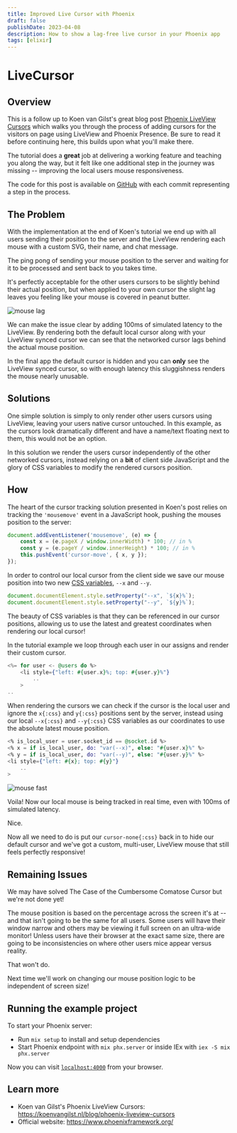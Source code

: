 ```yaml
---
title: Improved Live Cursor with Phoenix
draft: false
publishDate: 2023-04-08
description: How to show a lag-free live cursor in your Phoenix app
tags: [elixir]
---
```


# LiveCursor

## Overview

This is a follow up to Koen van Gilst's great blog post [Phoenix LiveView Cursors](https://koenvangilst.nl/blog/phoenix-liveview-cursors) which walks you through the process of adding cursors for the visitors on page using LiveView and Phoenix Presence. Be sure to read it before continuing here, this builds upon what you'll make there.

The tutorial does a **great** job at delivering a working feature and teaching you along the way, but it felt like one additional step in the journey was missing -- improving the local users mouse responsiveness.

The code for this post is available on [GitHub](https://github.com/zolrath/live_cursor) with each commit representing a step in the process.

## The Problem

With the implementation at the end of Koen's tutorial we end up with all users sending their position to the server and the LiveView rendering each mouse with a custom SVG, their name, and chat message.

The ping pong of sending your mouse position to the server and waiting for it to be processed and sent back to you takes time. 

It's perfectly acceptable for the other users cursors to be slightly behind their actual position, but when applied to your own cursor the slight lag leaves you feeling like your mouse is covered in peanut butter.

![mouse lag](@assets/blog/live-cursor/mouselag.gif)

We can make the issue clear by adding 100ms of simulated latency to the LiveView. By rendering both the default local cursor along with your LiveView synced cursor we can see that the networked cursor lags behind the actual mouse position.

 In the final app the default cursor is hidden and you can **only** see the LiveView synced cursor, so with enough latency this sluggishness renders the mouse nearly unusable.

## Solutions

One simple solution is simply to only render other users cursors using LiveView, leaving your users native cursor untouched. In this example, as the cursors look dramatically different and have a name/text floating next to them, this would not be an option.

In this solution we render the users cursor independently of the other networked cursors, instead relying on a **bit** of client side JavaScript and the glory of CSS variables to modify the rendered cursors position.

## How

The heart of the cursor tracking solution presented in Koen's post relies on tracking the `'mousemove'` event in a JavaScript hook, pushing the mouses position to the server:

```js
document.addEventListener('mousemove', (e) => {
    const x = (e.pageX / window.innerWidth) * 100; // in %
    const y = (e.pageY / window.innerHeight) * 100; // in %
    this.pushEvent('cursor-move', { x, y });
});
```

In order to control our local cursor from the client side we save our mouse position into two new [CSS variables](https://developer.mozilla.org/en-US/docs/Web/CSS/Using_CSS_custom_properties), `--x` and `--y`.

```js
document.documentElement.style.setProperty("--x", `${x}%`);
document.documentElement.style.setProperty("--y", `${y}%`);
```

The beauty of CSS variables is that they can be referenced in our cursor positions, allowing us to use the latest and greatest coordinates when rendering our local cursor!

In the tutorial example we loop through each user in our assigns and render their custom cursor.

```elixir
<%= for user <- @users do %>
    <li style={"left: #{user.x}%; top: #{user.y}%"}
		..
    >
..
```

When rendering the cursors we can check if the cursor is the local user and ignore the `x{:css}` and `y{:css}` positions sent by the server, instead using our local `--x{:css}` and `--y{:css}` CSS variables as our coordinates to use the absolute latest mouse position.

```elixir
<% is_local_user = user.socket_id == @socket.id %>
<% x = if is_local_user, do: "var(--x)", else: "#{user.x}%" %>
<% y = if is_local_user, do: "var(--y)", else: "#{user.y}%" %>
<li style={"left: #{x}; top: #{y}"}
    ..
>
```

![mouse fast](@assets/blog/live-cursor/mousefast.gif)

Voila! Now our local mouse is being tracked in real time, even with 100ms of simulated latency.

Nice.

Now all we need to do is put our `cursor-none{:css}` back in to hide our default cursor and we've got a custom, multi-user, LiveView mouse that still feels perfectly responsive! 

## Remaining Issues

We may have solved The Case of the Cumbersome Comatose Cursor but we're not done yet!

The mouse position is based on the percentage across the screen it's at -- and that isn't going to be the same for all users. Some users will have their window narrow and others may be viewing it full screen on an ultra-wide monitor! Unless users have their browser at the exact same size, there are going to be inconsistencies on where other users mice appear versus reality.

That won't do.

Next time we'll work on changing our mouse position logic to be independent of screen size!

## Running the example project

To start your Phoenix server:

  * Run `mix setup` to install and setup dependencies
  * Start Phoenix endpoint with `mix phx.server` or inside IEx with `iex -S mix phx.server`

Now you can visit [`localhost:4000`](http://localhost:4000) from your browser.

## Learn more

  * Koen van Gilst's Phoenix LiveView Cursors: https://koenvangilst.nl/blog/phoenix-liveview-cursors
  * Official website: https://www.phoenixframework.org/
